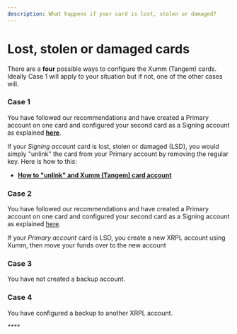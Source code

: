 ```yaml
---
description: What happens if your card is lost, stolen or damaged?
---
```


# Lost, stolen or damaged cards

There are a **four** possible ways to configure the Xumm (Tangem) cards. Ideally Case 1 will apply to your situation but if not, one of the other cases will.&#x20;

### Case 1

You have followed our recommendations and have created a Primary account on one card and configured your second card as a Signing account as explained [**here**](how-to-configure-a-backup-signing-account.md).

If your _Signing account_ card is lost, stolen or damaged (LSD), you would simply "unlink" the card from your Primary account by removing the regular key. Here is how to this:

* ****[**How to "unlink" and Xumm (Tangem) card account**](how-to-remove-a-regular-key-from-a-card.md)****

### Case 2

You have followed our recommendations and have created a Primary account on one card and configured your second card as a Signing account as explained [here](how-to-configure-a-backup-signing-account.md).

If your _Primary account_ card is LSD, you create a new XRPL account using Xumm, then move your funds over to the new account

### **Case 3**

You have not created a backup account.



### Case 4

You have configured a backup to another XRPL account.&#x20;

_****_
